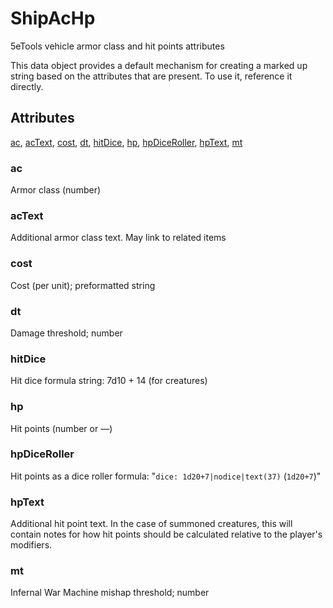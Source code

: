 # ShipAcHp

5eTools vehicle armor class and hit points attributes

This data object provides a default mechanism for creating a marked up string based on the attributes that are present. To use it, reference it directly.

## Attributes

[ac](#ac), [acText](#actext), [cost](#cost), [dt](#dt), [hitDice](#hitdice), [hp](#hp), [hpDiceRoller](#hpdiceroller), [hpText](#hptext), [mt](#mt)


### ac

Armor class (number)

### acText

Additional armor class text. May link to related items

### cost

Cost (per unit); preformatted string

### dt

Damage threshold; number

### hitDice

Hit dice formula string: 7d10 + 14 (for creatures)

### hp

Hit points (number or —)

### hpDiceRoller

Hit points as a dice roller formula: "`dice: 1d20+7|nodice|text(37)` (`1d20+7`)"

### hpText

Additional hit point text. In the case of summoned creatures, this will contain notes for how hit points should be calculated relative to the player's modifiers.

### mt

Infernal War Machine mishap threshold; number
